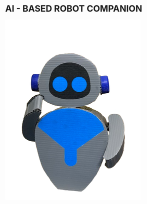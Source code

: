 # AI - BASED ROBOT COMPANION
![robot image](/Resources/tempImagerUYGVo-removebg-preview.png)<center>
